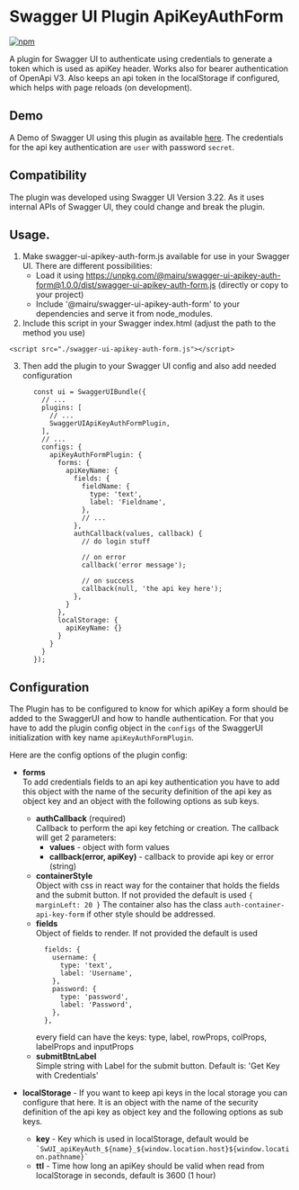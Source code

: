 # Swagger UI Plugin ApiKeyAuthForm
[![npm](https://img.shields.io/npm/v/@mairu/swagger-ui-apikey-auth-form.svg?logo=npm)](https://www.npmjs.com/package/@mairu/swagger-ui-apikey-auth-form)

A plugin for Swagger UI to authenticate using credentials to generate a token which is used as apiKey header. Works also for bearer authentication of OpenApi V3.
Also keeps an api token in the localStorage if configured, which helps with page reloads (on development).

## Demo
A Demo of Swagger UI using this plugin as available [here](https://mairu.github.io/swagger-ui-apikey-auth-form/demo).
The credentials for the api key authentication are `user` with password `secret`.

## Compatibility
The plugin was developed using Swagger UI Version 3.22. As it uses internal APIs of Swagger UI,
they could change and break the plugin.

## Usage.
1. Make swagger-ui-apikey-auth-form.js available for use in your Swagger UI. There are different possibilities:
    * Load it using https://unpkg.com/@mairu/swagger-ui-apikey-auth-form@1.0.0/dist/swagger-ui-apikey-auth-form.js (directly or copy to your project)
    * Include '@mairu/swagger-ui-apikey-auth-form' to your dependencies and serve it from node_modules.
2. Include this script in your Swagger index.html (adjust the path to the method you use)
```
<script src="./swagger-ui-apikey-auth-form.js"></script>
```

3. Then add the plugin to your Swagger UI config and also add needed configuration

```
      const ui = SwaggerUIBundle({
        // ...
        plugins: [
          // ...
          SwaggerUIApiKeyAuthFormPlugin,
        ],
        // ...
        configs: {
          apiKeyAuthFormPlugin: {
            forms: {
              apiKeyName: {
                fields: {
                  fieldName: {
                    type: 'text',
                    label: 'Fieldname',
                  },
                  // ...
                },
                authCallback(values, callback) {
                  // do login stuff
                  
                  // on error
                  callback('error message');
                  
                  // on success
                  callback(null, 'the api key here');
                },
              }
            },
            localStorage: {
              apiKeyName: {}
            }
          }
        }
      });
```

## Configuration
The Plugin has to be configured to know for which apiKey a form should be added to the SwaggerUI and how to handle authentication.
For that you have to add the plugin config object in the `configs` of the SwaggerUI initialization with key name `apiKeyAuthFormPlugin`.

Here are the config options of the plugin config:

* **forms**<br>
  To add credentials fields to an api key authentication you have to add this object
  with the name of the security definition of the api key as object key and an object with the following options as sub keys.
  * **authCallback** (required)<br>
    Callback to perform the api key fetching or creation. The callback will get 2 parameters:
    * **values** - object with form values
    * **callback(error, apiKey)** - callback to provide api key or error (string)
  * **containerStyle**<br>
    Object with css in react way for the container that holds the fields and the submit button.
    If not provided the default is used `{ marginLeft: 20 }`
    The container also has the class `auth-container-api-key-form` if other style should be addressed.
  * **fields**<br>
    Object of fields to render. If not provided the default is used 
    ```
      fields: {
        username: {
          type: 'text',
          label: 'Username',
        },
        password: {
          type: 'password',
          label: 'Password',
        },
      },
    ```
    every field can have the keys: type, label, rowProps, colProps, labelProps and inputProps
  * **submitBtnLabel**<br>
    Simple string with Label for the submit button. Default is: 'Get Key with Credentials'

* **localStorage** - 
  If you want to keep api keys in the local storage you can configure that here.
  It is an object with the name of the security definition of the api key as object key and the following options as sub keys.
  * **key** - 
    Key which is used in localStorage, default would be
    `` `SwUI_apiKeyAuth_${name}_${window.location.host}${window.location.pathname}` ``
  * **ttl** - 
    Time how long an apiKey should be valid when read from localStorage in seconds, default is 3600 (1 hour)
